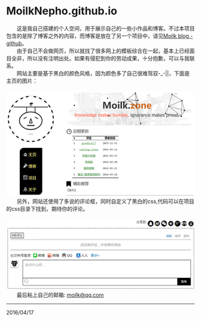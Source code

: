# MoilkNepho.github.io
　　这是我自己搭建的个人空间，用于展示自己的一些小作品和博客。不过本项目包含的是除了博客之外的内容，而博客是放在了另一个项目中，请见[Moilk blog - github](https://github.com/MoilkNepho/blog/tree/gh-pages)。  
　　由于自己不会做网页，所以就找了很多网上的模板综合在一起，基本上已经面目全非，所以没有注明出处。如果有侵犯到你的劳动成果，十分抱歉，可以与我联系。  
　　网站主要是基于黑白的颜色风格，因为颜色多了自己很难驾驭-_-||，下面是主页的图片：  
　　![home](./img/readme/1.png)  
　　另外，网站还使用了多说的评论框，同时自定义了黑白的css,代码可以在项目的css目录下找到，期待你的评论。  
　　![comment](./img/readme/2.png)  
　　最后粘上自己的邮箱: moilk@qq.com  
****************************************
2016/04/17
